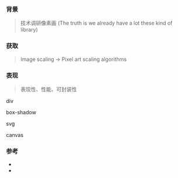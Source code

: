 ### 背景

> 技术调研像素画 (The truth is we already have a lot these kind of library)

### 获取

> Image scaling -> Pixel art scaling algorithms

### 表现

> 表现性、性能、可封装性

div

box-shadow

svg

canvas

### 参考

* []()
* []()